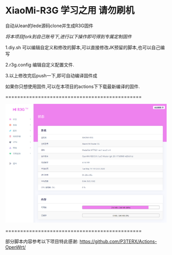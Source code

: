 # XiaoMi-R3G 学习之用 请勿刷机
自动从lean的lede源码clone并生成R3G固件

*将本项目fork到自己账号下,进行以下操作即可得到专属定制固件*

1.diy.sh
可以编辑自定义和修改的脚本,可以直接修改JK预留的脚本,也可以自己编写

2.r3g.config
编辑自定义配置文件.

3.以上修改完后push一下,即可自动编译固件成


如果你只想使用固件,可以在本项目的actions下下载最新编译的固件.

==============================================

![](/screenshots/r3g.png)

==============================================

部分脚本内容参考以下项目特此感谢:
https://github.com/P3TERX/Actions-OpenWrt/
